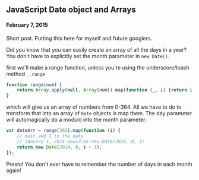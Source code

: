 ## JavaScript Date object and Arrays

#### February 7, 2015

Short post. Putting this here for myself and future googlers.

Did you know that you can easily create an array of all the days in a year? You don't have to explicitly set the month parameter in `new Date()`.


first we'll make a range function, unless you're using the underscore/loash method `_.range`
```javascript
function range(num) {
    return Array.apply(null, Array(num)).map(function (_, i) {return i;});
}
```
which will give us an array of numbers from 0-364. All we have to do to transform that into an array of `Date` objects is map them. The day parameter will automagically do a modulo into the month parameter:

```javascript
var dateArr = range(365).map(function (i) {
    // must add 1 to the date
    // January 1, 2014 would be new Date(2014, 0, 1)
    return new Date(2014, 0, i + 1);
});
```

Presto! You don't ever have to remember the number of days in each month again!